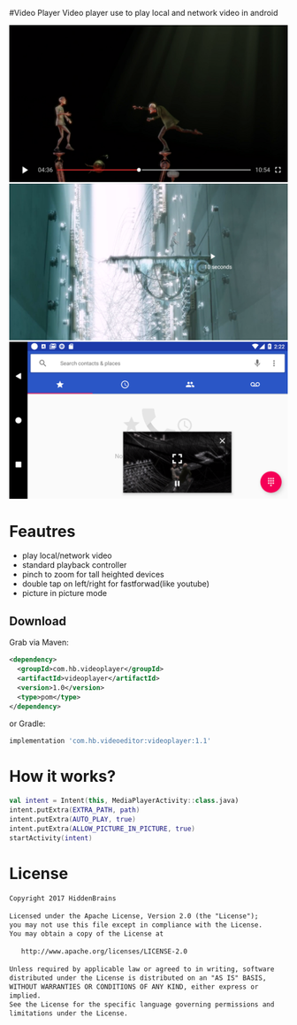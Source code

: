 
#Video Player
Video player use to play local and network video in android

![](images/preview.png)
![](images/doubletap.png)
![](images/pip.png)

# Feautres
- play local/network video
- standard playback controller
- pinch to zoom for tall heighted devices
- double tap on left/right for fastforwad(like youtube)
- picture in picture mode

Download
--------

Grab via Maven:
```xml
<dependency>
  <groupId>com.hb.videoplayer</groupId>
  <artifactId>videoplayer</artifactId>
  <version>1.0</version>
  <type>pom</type>
</dependency>
```
or Gradle:
```groovy
implementation 'com.hb.videoeditor:videoplayer:1.1'
```

# How it works?
```kotlin
val intent = Intent(this, MediaPlayerActivity::class.java)
intent.putExtra(EXTRA_PATH, path)
intent.putExtra(AUTO_PLAY, true)
intent.putExtra(ALLOW_PICTURE_IN_PICTURE, true)
startActivity(intent)
```


# License

```
Copyright 2017 HiddenBrains

Licensed under the Apache License, Version 2.0 (the "License");
you may not use this file except in compliance with the License.
You may obtain a copy of the License at

   http://www.apache.org/licenses/LICENSE-2.0

Unless required by applicable law or agreed to in writing, software
distributed under the License is distributed on an "AS IS" BASIS,
WITHOUT WARRANTIES OR CONDITIONS OF ANY KIND, either express or implied.
See the License for the specific language governing permissions and
limitations under the License.